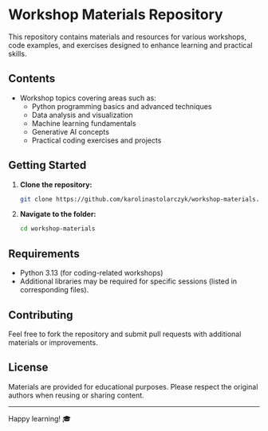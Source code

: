 # Workshop Materials Repository

This repository contains materials and resources for various workshops, code examples, and exercises designed to enhance learning and practical skills.

## Contents
- Workshop topics covering areas such as:
  - Python programming basics and advanced techniques
  - Data analysis and visualization
  - Machine learning fundamentals
  - Generative AI concepts
  - Practical coding exercises and projects

## Getting Started
1. **Clone the repository:**
   ```bash
   git clone https://github.com/karolinastolarczyk/workshop-materials.git
   ```
2. **Navigate to the folder:**
   ```bash
   cd workshop-materials
   ```

## Requirements
- Python 3.13 (for coding-related workshops)
- Additional libraries may be required for specific sessions (listed in corresponding files).

## Contributing
Feel free to fork the repository and submit pull requests with additional materials or improvements.

## License
Materials are provided for educational purposes. Please respect the original authors when reusing or sharing content.

---

Happy learning! 🎓

